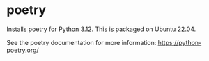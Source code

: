 # poetry

Installs poetry for Python 3.12. This is packaged on Ubuntu 22.04.

See the poetry documentation for more information: https://python-poetry.org/
